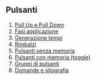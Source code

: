 

## Pulsanti
1. [Pull Up e Pull Down](PullUP-PullDown.md)
2. [Fasi applicazione](fasi.md)
3. [Generazione tempi](gnerazionetempi.md)
4. [Rimbalzi](rimbalzi.md)
5. [Pulsanti senza memoria](pulsantememoryless.md)
6. [Pulsanti con memoria (toggle)](toggle.md)
7. [Gruppi di pulsanti](gruppipulsanti.md)
8. [Domande e sitografia](domande.md)
<!--stackedit_data:
eyJoaXN0b3J5IjpbMTYyOTU2NzQ5Myw5NDc5NDMyNjFdfQ==
-->